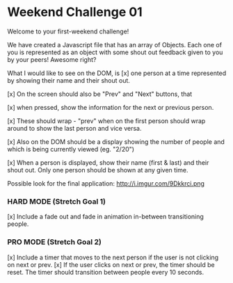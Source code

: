 # Weekend Challenge 01

Welcome to your first-weekend challenge!

We have created a Javascript file that has an array of Objects. Each one of you is represented as an object with some shout out feedback given to you by your peers! Awesome right?

What I would like to see on the DOM, is
[x] one person at a time represented by showing their name and their shout out.

[x] On the screen should also be "Prev" and "Next" buttons, that

[x] when pressed, show the information for the next or previous person.

[x] These should wrap - "prev" when on the first person should wrap around to show the last person and vice versa.

[x] Also on the DOM should be a display showing the number of people and which is being currently viewed (eg. "2/20")

[x] When a person is displayed, show their name (first & last) and their shout out. Only one person should be shown at any given time.

Possible look for the final application:
http://i.imgur.com/9Dkkrci.png

### HARD MODE (Stretch Goal 1)
[x] Include a fade out and fade in animation in-between transitioning people.

### PRO MODE (Stretch Goal 2)
[x] Include a timer that moves to the next person if the user is not clicking on next or prev.
[x] If the user clicks on next or prev, the timer should be reset. The timer should transition between people every 10 seconds.
